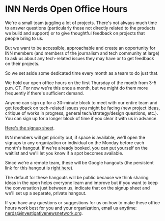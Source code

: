 # INN Nerds Open Office Hours

We're a small team juggling a lot of projects. There's not always much time to answer questions (particularly those not directly related to the products we build and support) or to give thoughtful feedback on projects that people bring to us.

But we want to be accessible, approachable and create an opportunity for INN members (and members of the journalism and tech community at large) to ask us about any tech-related issues they may have or to get feedback on their projects.

So we set aside some dedicated time every month as a team to do just that.

We hold our open office hours on the first Thursday of the month from 3-5 p.m. CT. For now we're this once a month, but we might do them more frequently if there's sufficient demand.

Anyone can sign up for a 30-minute block to meet with our entire team and get feedback on tech-related issues you might be facing (new project ideas, critique of works in progress, general tech/strategy/design questions, etc.). You can sign up for a longer block of time if you clear it with us in advance.

[Here's the signup sheet](https://docs.google.com/spreadsheets/d/1p-twn2D8oow7vXBfkcdYcZnVA4z8Q42OMs77KlHwf-g/edit).

INN members will get priority but, if space is available, we'll open the signups to any organization or individual on the Monday before each month's hangout. If we're already booked, you can put yourself on the waitlist and we'll let you know if a spot becomes available.

Since we're a remote team, these will be Google hangouts (the persistent link for this hangout is [right here](https://plus.google.com/hangouts/_/investigativenewsnetwork.org/office-hours)).

The default for these hangouts will be public because we think sharing ideas in the open helps everyone learn and improve but if you want to keep the conversation just between us, indicate that on the signup sheet and we'll set up a separate, private hangout.

If you have any questions or suggestions for us on how to make these office hours work best for you and your organization, email us anytime: [nerds@investigativenewsnetwork.org](mailto:nerds@investigativenewsnetwork.org).